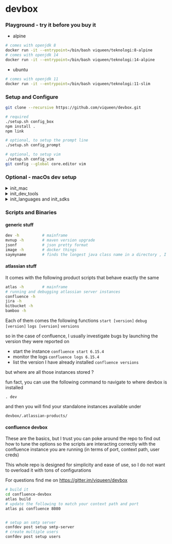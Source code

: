 # devbox

### Playground - try it before you buy it

* alpine
```bash
# comes with openjdk 8
docker run -it --entrypoint=/bin/bash viqueen/teknologi:8-alpine
# comes with openjdk 14
docker run -it --entrypoint=/bin/bash viqueen/teknologi:14-alpine
```

* ubuntu
```bash
# comes with openjdk 11
docker run -it --entrypoint=/bin/bash viqueen/teknologi:11-slim
```

### Setup and Configure

```bash
git clone --recursive https://github.com/viqueen/devbox.git

# required
./setup.sh config_box
npm install .
npm link

# optional, to setup the prompt line
./setup.sh config_prompt

# optional, to setup vim
./setup.sh config_vim
git config --global core.editor vim
```

### Optional - macOs dev setup

<details>
<summary>init_mac</summary>
<p>

```bash
# home_brew
/usr/bin/ruby -e "$(curl -fsSL https://raw.githubusercontent.com/Homebrew/install/master/install)"

# terminal wisdom
brew install cowsay
brew install fortune
echo "fortune | cowsay" >> ~/.bash_profile
```

</p>
</details>

<details>
<summary>init_dev_tools</summary>
<p>

##### Requirements

* [java](https://adoptopenjdk.net/?variant=openjdk11&jvmVariant=hotspot)

```bash
# java
brew install jenv
echo 'export PATH="$HOME/.jenv/bin:$PATH"' >> ~/.bash_profile
echo 'eval "$(jenv init -)"' >> ~/.bash_profile

# maven
brew install mvnvm
mvn --version

# node (TODO: provide through brew)
curl -o- https://raw.githubusercontent.com/nvm-sh/nvm/v0.35.1/install.sh | bash
nvm install node

# ruby
brew install rbenv
echo 'eval "$(rbenv init -)"' >> ~/.bash_profile

# other build tools
brew install ant
brew install gradle
brew install sbt

brew tap bazelbuild/tap
brew tap-pin bazelbuild/tap
brew install bazel


# aws
brew install awscli
```

</p>
</details>

<details>
<summary>init_languages and init_sdks</summary>
<p>

```bash
# atlassian
brew tap atlassian/tap
brew install atlassian/tap/atlassian-plugin-sdk
echo "export ATLAS_MVN=$(which mvn)" >> ~/.profile
```

```bash
brew install scala
brew install kotlin
```

</p>
</details>


### Scripts and Binaries

#### generic stuff

```bash
dev -h          # mainframe
mvnup -h        # maven version upgrade
jsonf           # json pretty format
image -h        # docker things
saymyname       # finds the longest java class name in a directory , I was bored once so I wrote this
```

#### atlassian stuff

It comes with the following product scripts that behave exactly the same

```bash
atlas -h        # mainframe
# running and debugging atlassian server instances
confluence -h
jira -h
bitbucket -h
bamboo -h
```

Each of them comes the following functions
`start [version]`
`debug [version]`
`logs [version]`
`versions`

so in the case of confluence, I usually investigate bugs by launching the version they were reported on

* start the instance
`confluence start 6.15.4`
* monitor the logs
`confluence logs 6.15.4`
* list the version I have already installed
`confluence versions`

but where are all those instances stored ?

fun fact, you can use the following command to navigate to where devbox is installed

`. dev`

and then you will find your standalone instances available under

`devbox/.atlassian-products/`


#### confluence devbox

These are the basics, but I trust you can poke around the repo to find out how to tune the options so the scripts are
interacting correctly with the confluence instance you are running (in terms of port, context path, user creds)

This whole repo is designed for simplicity and ease of use, so I do not want to overload it with tons of configurations

For questions find me on https://gitter.im/viqueen/devbox

```bash
# build it
cd confluence-devbox
atlas build
# update the following to match your context path and port
atlas pi confluence 8080 


# setup an smtp server
confdev post setup smtp-server
# create multiple users
confdev post setup users
```

